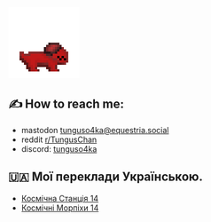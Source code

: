 ![rouny](rouny_beret_spinning.gif)

## ✍️ How to reach me:
- mastodon [tunguso4ka@equestria.social](https://equestria.social/@tunguso4ka)
- reddit [r/TungusChan](https://www.reddit.com/user/TungusChan/)
- discord: [tunguso4ka](https://discordapp.com/users/636156844934430720)

## 🇺🇦 Мої переклади Українською.
- [Космічна Станція 14](https://github.com/Tunguso4ka/space-station-14)
- [Космічні Морпіхи 14](https://github.com/Tunguso4ka/CM-14)
